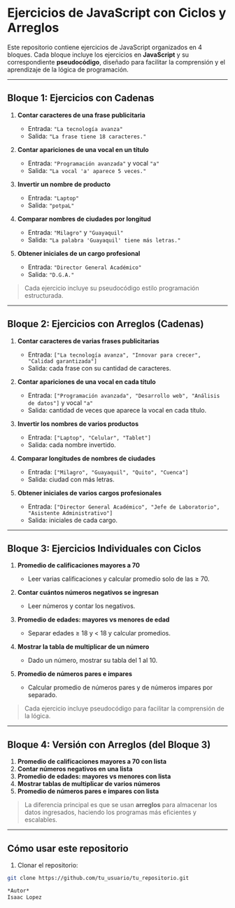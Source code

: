 # Ejercicios de JavaScript con Ciclos y Arreglos

Este repositorio contiene ejercicios de JavaScript organizados en 4 bloques. Cada bloque incluye los ejercicios en **JavaScript** y su correspondiente **pseudocódigo**, diseñado para facilitar la comprensión y el aprendizaje de la lógica de programación.

---

## Bloque 1: Ejercicios con Cadenas

1. **Contar caracteres de una frase publicitaria**  
   - Entrada: `"La tecnología avanza"`  
   - Salida: `"La frase tiene 18 caracteres."`  

2. **Contar apariciones de una vocal en un título**  
   - Entrada: `"Programación avanzada"` y vocal `"a"`  
   - Salida: `"La vocal 'a' aparece 5 veces."`  

3. **Invertir un nombre de producto**  
   - Entrada: `"Laptop"`  
   - Salida: `"potpaL"`  

4. **Comparar nombres de ciudades por longitud**  
   - Entrada: `"Milagro"` y `"Guayaquil"`  
   - Salida: `"La palabra 'Guayaquil' tiene más letras."`  

5. **Obtener iniciales de un cargo profesional**  
   - Entrada: `"Director General Académico"`  
   - Salida: `"D.G.A."`  

> Cada ejercicio incluye su pseudocódigo estilo programación estructurada.

---

## Bloque 2: Ejercicios con Arreglos (Cadenas)

1. **Contar caracteres de varias frases publicitarias**  
   - Entrada: `["La tecnología avanza", "Innovar para crecer", "Calidad garantizada"]`  
   - Salida: cada frase con su cantidad de caracteres.

2. **Contar apariciones de una vocal en cada título**  
   - Entrada: `["Programación avanzada", "Desarrollo web", "Análisis de datos"]` y vocal `"a"`  
   - Salida: cantidad de veces que aparece la vocal en cada título.

3. **Invertir los nombres de varios productos**  
   - Entrada: `["Laptop", "Celular", "Tablet"]`  
   - Salida: cada nombre invertido.

4. **Comparar longitudes de nombres de ciudades**  
   - Entrada: `["Milagro", "Guayaquil", "Quito", "Cuenca"]`  
   - Salida: ciudad con más letras.

5. **Obtener iniciales de varios cargos profesionales**  
   - Entrada: `["Director General Académico", "Jefe de Laboratorio", "Asistente Administrativo"]`  
   - Salida: iniciales de cada cargo.

---

## Bloque 3: Ejercicios Individuales con Ciclos

1. **Promedio de calificaciones mayores a 70**  
   - Leer varias calificaciones y calcular promedio solo de las ≥ 70.  

2. **Contar cuántos números negativos se ingresan**  
   - Leer números y contar los negativos.

3. **Promedio de edades: mayores vs menores de edad**  
   - Separar edades ≥ 18 y < 18 y calcular promedios.

4. **Mostrar la tabla de multiplicar de un número**  
   - Dado un número, mostrar su tabla del 1 al 10.

5. **Promedio de números pares e impares**  
   - Calcular promedio de números pares y de números impares por separado.

> Cada ejercicio incluye pseudocódigo para facilitar la comprensión de la lógica.

---

## Bloque 4: Versión con Arreglos (del Bloque 3)

1. **Promedio de calificaciones mayores a 70 con lista**  
2. **Contar números negativos en una lista**  
3. **Promedio de edades: mayores vs menores con lista**  
4. **Mostrar tablas de multiplicar de varios números**  
5. **Promedio de números pares e impares con lista**  

> La diferencia principal es que se usan **arreglos** para almacenar los datos ingresados, haciendo los programas más eficientes y escalables.

---

## Cómo usar este repositorio

1. Clonar el repositorio:

```bash
git clone https://github.com/tu_usuario/tu_repositorio.git

*Autor*
Isaac Lopez
